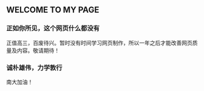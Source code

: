 ## WELCOME TO MY PAGE

### 正如你所见，这个网页什么都没有

正值高三，百废待兴。暂时没有时间学习网页制作，所以一年之后才能改善网页质量及内容。敬请期待！

### 诚朴雄伟，力学敦行

南大加油！
